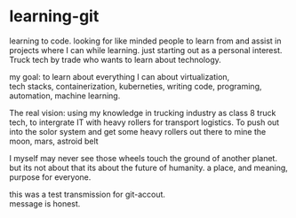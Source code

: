 # learning-git
learning to code. 
looking for like minded people to learn from and assist in projects where I can while learning.
just starting out as a personal interest.
Truck tech by trade who wants to learn about technology.

my goal: 
to learn about everything I can about 
virtualization,  
tech stacks, 
containerization, 
kuberneties, 
writing code, 
programing, 
automation,
machine learning.

The real vision: using my knowledge in trucking industry as class 8 truck tech,
to intergrate IT with heavy rollers for transport logistics.
To push out into the solor system and get some heavy rollers out there to mine the moon, mars, astroid belt

I myself may never see those wheels touch the ground of another planet.
but its not about that its about the future of humanity.
a place, and meaning, purpose for everyone.

this was a test transmission for git-accout.  
message is honest. 
